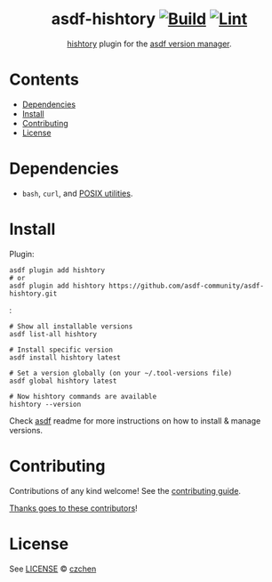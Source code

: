 <div align="center">

# asdf-hishtory [![Build](https://github.com/asdf-community/asdf-hishtory/actions/workflows/build.yml/badge.svg)](https://github.com/asdf-community/asdf-hishtory/actions/workflows/build.yml) [![Lint](https://github.com/asdf-community/asdf-hishtory/actions/workflows/lint.yml/badge.svg)](https://github.com/asdf-community/asdf-hishtory/actions/workflows/lint.yml)

[hishtory](https://github.com/ddworken/hishtory) plugin for the [asdf version manager](https://asdf-vm.com).

</div>

# Contents

- [Dependencies](#dependencies)
- [Install](#install)
- [Contributing](#contributing)
- [License](#license)

# Dependencies

- `bash`, `curl`, and [POSIX utilities](https://pubs.opengroup.org/onlinepubs/9699919799/idx/utilities.html).

# Install

Plugin:

```shell
asdf plugin add hishtory
# or
asdf plugin add hishtory https://github.com/asdf-community/asdf-hishtory.git
```

<YOUR TOOL>:

```shell
# Show all installable versions
asdf list-all hishtory

# Install specific version
asdf install hishtory latest

# Set a version globally (on your ~/.tool-versions file)
asdf global hishtory latest

# Now hishtory commands are available
hishtory --version
```

Check [asdf](https://github.com/asdf-vm/asdf) readme for more instructions on how to
install & manage versions.

# Contributing

Contributions of any kind welcome! See the [contributing guide](contributing.md).

[Thanks goes to these contributors](https://github.com/asdf-community/asdf-hishtory/graphs/contributors)!

# License

See [LICENSE](LICENSE) © [czchen](https://github.com/czchen/)
